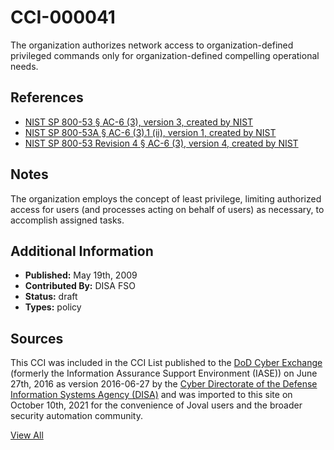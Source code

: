 # CCI-000041

The organization authorizes network access to organization-defined privileged commands only for organization-defined compelling operational needs.

## References ##

* [NIST SP 800-53 § AC-6 (3), version 3, created by NIST](http://csrc.nist.gov/publications/PubsSPs.html)
* [NIST SP 800-53A § AC-6 (3).1 (ii), version 1, created by NIST](http://csrc.nist.gov/publications/PubsSPs.html)
* [NIST SP 800-53 Revision 4 § AC-6 (3), version 4, created by NIST](http://csrc.nist.gov/publications/PubsSPs.html)

## Notes ##

The organization employs the concept of least privilege, limiting authorized access for users (and processes acting on behalf of users) as necessary, to accomplish assigned tasks.

## Additional Information ##

* **Published:** May 19th, 2009
* **Contributed By:** DISA FSO
* **Status:** draft
* **Types:** policy

## Sources ##

This CCI was included in the CCI List published to the [DoD Cyber Exchange](https://public.cyber.mil/stigs/cci/)
(formerly the Information Assurance Support Environment (IASE)) on June 27th, 2016 as version
2016-06-27 by the [Cyber Directorate of the Defense Information Systems Agency (DISA)](https://public.cyber.mil/about-cyber/)
and was imported to this site on October 10th, 2021 for the convenience of Joval users and the broader
security automation community.

[View All](../README.md)
